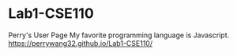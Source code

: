 # Lab1-CSE110
Perry's User Page
My favorite programming language is Javascript.
https://perrywang32.github.io/Lab1-CSE110/